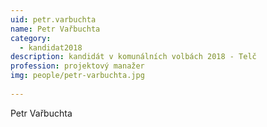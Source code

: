 ```yaml
---
uid: petr.varbuchta
name: Petr Vařbuchta
category:
  - kandidat2018
description: kandidát v komunálních volbách 2018 - Telč 
profession: projektový manažer
img: people/petr-varbuchta.jpg
  
---
```


Petr Vařbuchta
